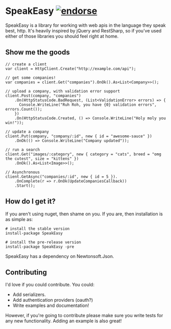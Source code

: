 SpeakEasy [![endorse](http://api.coderwall.com/jonnii/endorsecount.png)](http://coderwall.com/jonnii)
=========

SpeakEasy is a library for working with web apis in the language they speak best, http. It's heavily 
inspired by jQuery and RestSharp, so if you've used either of those libraries you should feel right
at home.

Show me the goods
-----------------

    // create a client
    var client = HttpClient.Create("http://example.com/api");
    
    // get some companies!
    var companies = client.Get("companies").OnOk().As<List<Company>>();
  
    // upload a company, with validation error support
    client.Post(company, "companies")
        .On(HttpStatusCode.BadRequest, (List<ValidationError> errors) => {
          Console.WriteLine("Ruh Roh, you have {0} validation errors", errors.Count());
        })
        .On(HttpStatusCode.Created, () => Console.WriteLine("Holy moly you win!"));
    
    // update a company
    client.Put(company, "company/:id", new { id = "awesome-sauce" })
        .OnOk(() => Console.WriteLine("Company updated"));
        
    // run a search
    client.Get("images/:category", new { category = "cats", breed = "omg the cutest", size = "kittens" })
        .OnOk().As<List<Image>>();
    
    // Asynchronous
    client.GetAsync("companies/:id", new { id = 5 }).
        .OnComplete(r => r.OnOk(UpdateCompaniesCallback))
        .Start();


How do I get it?
----------------

If you aren't using nuget, then shame on you. If you are, then installation is as simple as:

    # install the stable version
    install-package SpeakEasy
	
    # install the pre-release version
    install-package SpeakEasy -pre

SpeakEasy has a dependency on Newtonsoft.Json.

Contributing
------------

I'd love if you could contribute. You could:

* Add serializers.
* Add authentication providers (oauth?)
* Write examples and documentation!

However, if you're going to contribute please make sure you write tests for any new functionality.
Adding an example is also great!

